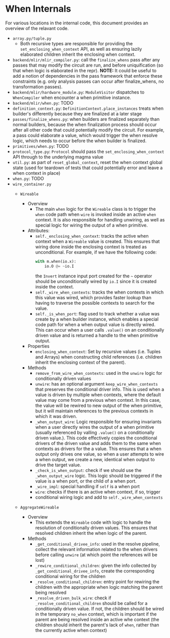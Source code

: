 # When Internals

For various locations in the internal code, this document provides an overview of the
relavant code.
* `array.py/tuple.py`
  * Both recursive types are responsible for providing the
    `set_enclosing_when_context` API, as well as ensuring lazily elaborated children
    inherit the enclosing when context.
* `backend/mlir/mlir_compiler.py`: call the `finalize_whens` pass after any passes that
  may modify the circuit are run, and before uniquification (so that when logic
  is elaborated in the repr).  **NOTE:** It could be useful to add a notion of dependencies
  in the pass framework that enforce these constraints (e.g. only analysis
  passes can occur after finalize_whens, no transformation passes).
* `backend/mlir/hardware_module.py`: `ModuleVisitor` dispatches to
  `WhenCompiler` when encounter a when primitive instance.
* `backend/mlir/when.py`: TODO
* `definition_context.py`: `DefinitionContext.place_instances` treats
  when builder's differently because they are finalized at a later stage
* `passes/finalize_whens.py`: when builders are finalized separately than
  normal builders, because the when finalization process should occur after all
  other code that could potentially modify the circuit.  For example, a pass
  could elaborate a value, which would trigger the when resolve logic, which
  needs to occur before the when builder is finalized.
* `primitives/when.py`: TODO
* `protocol_type.py`: `Protocol` should pass the `set_enclosing_when_context`
  API through to the underlying magma value
* `util.py`: as part of `reset_global_context`, reset the when context global
  state (used for teardown of tests that could potentially error and leave a
  when context in place)
* `when.py`: TODO
* `wire_container.py`
  * `Wireable`
    * Overview
      * The main `when` logic for the `Wireable` class is to trigger the `when`
        code path when `wire` is invoked inside an active `when` context.  It is
        also responsible for handling unwiring, as well as special logic for
        wiring the output of a when primitive.
    * Attributes:
      * `self._enclosing_when_context`: tracks the active when context when a
        `Wireable` value is created.  This ensures that wiring done inside the
        enclosing context is treated as unconditional.  For example, if we have
        the following code:
        ```python
        with m.when(io.x):
            io.O @= ~io.I
        ```
        the `Invert` instance input port created for the `~` operator should be
        unconditionally wired by `io.I` since it is created inside the context.
      * `self._wire_when_contexts`: tracks the when contexts in which this value
        was wired, which provides faster lookup than having to traverse the
        possible contexts to search for the value.
      * `self._is_when_port`: flag used to track whether a value was create by a
        when builder instance, which enables a special code path for when a when
        output value is directly wired.  This can occur when a user calls
        `.value()` on an conditionally driven value and is returned a handle to
        the when primitive output.
    * Properties
      * `enclosing_when_context`: Set by recursive values (i.e. Tuples and
        Arrays) when constructing child references (i.e. children inherit the
        enclosing context of the parent).
    * Methods
      * `remove_from_wire_when_contexts`: used in the `unwire` logic for
        conditionally driven values
      * `unwire`: has an optional argument `keep_wire_when_contexts` that
        preserves the conditional driver info.  This is used when a value
        is driven by multiple when contexts, where the default value
        may come from a previous when context.  In this case, the value will
        be rewired to new output of the when primitive, but it will maintain
        references to the previous contexts in which it was driven.
      * `_when_output_wire`: Logic responsible for ensuring invariants when
        a user directly wires the output of a when primitive (usually
        referenced by valling `.value()` on a conditionally driven value.).
        This code effectively copies the conditional drivers of the driven
        value and adds them to the same when contexts as drivers for the 
        a value.  This ensures that a when output only drives one value,
        so when a user attempts to wire a when output, we create a new,
        identical when output to drive the target value.
      * `_check_is_when_output`: check if we should use the `_when_output_wire`
        logic.  This logic should be triggered if the value is a when port, or
        the child of a when port.
      * `_wire_impl`: special handling if `self` is a when port
      * `wire`: checks if there is an active when context, if so, trigger
      * conditional wiring logic and add to `self._wire_when_contexts`

  * `AggregateWireable`
    * Overview
      * This extends the `Wireable` code with logic to handle the resolution
        of conditionally driven values.  This ensures that resolved children
        inherit the when logic of the parent.
    * Methods
      * `_get_conditional_drivee_info`: used in the resolve pipeline, collect
        the relevant information related to the when drivers before calling
        `unwire` (at which point the references will be lost)
      * `_rewire_conditional_children`: given the info collected by
        `_get_conditional_drivee_info`, create the corresponding conditional
        wiring for the children
      * `_resolve_conditional_children`: entry point for rewiring the children
        with the appropriate when logic matching the parent being resolved
      * `_resolve_driven_bulk_wire`: check if `_resolve_conditional_children`
        should be called for a conditionally driven value.  If not, the
        children should be wired in the temporary `no_when` context, which is
        important if the parent are being resolved inside an active whe context
        (the children should inherit the parent's lack of `when`, rather than
        the currently active when context)
